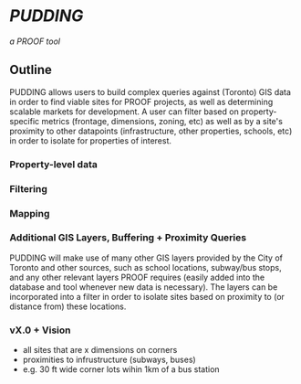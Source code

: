 # *PUDDING*
*a PROOF tool*

## Outline

PUDDING allows users to build complex queries against (Toronto) GIS data in order to find viable sites for PROOF projects, as well as determining scalable markets for development. A user can filter based on property-specific metrics (frontage, dimensions, zoning, etc) as well as by a site's proximity to other datapoints (infrastructure, other properties, schools, etc) in order to isolate for properties of interest.

### Property-level data

### Filtering

### Mapping

### Additional GIS Layers, Buffering + Proximity Queries

PUDDING will make use of many other GIS layers provided by the City of Toronto and other sources, such as school locations, subway/bus stops, and any other relevant layers PROOF requires (easily added into the database and tool whenever new data is necessary). The layers can be incorporated into a filter in order to isolate sites based on proximity to (or distance from) these locations.

### vX.0 + Vision

- all sites that are x dimensions on corners 
- proximities to infrustructure (subways, buses)
- e.g. 30 ft wide corner lots wihin 1km of a bus station
